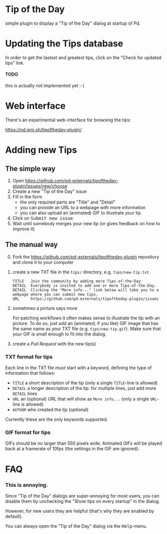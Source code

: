 Tip of the Day
==============

simple plugin to display a "Tip of the Day" dialog at startup of Pd.


# Updating the Tips database
In order to get the lastest and greatest tips,
click on the "Check for updated tips" link.

#### TODO
this is actually not implemented yet :-(


# Web interface

There's an experimental web-interface for browsing the tips:

https://pd.iem.sh/tipoftheday-plugin/



# Adding new Tips

## The simple way

1. Open https://github.com/pd-externals/tipoftheday-plugin/issues/new/choose
2. Create a new "Tip of the Day" issue
3. Fill in the form
   - the only required parts are "Title" and "Detail"
   - you can provide an URL to a webpage with more information
   - you can also upload an (animated) GIF to illustrate your tip
4. Click on <kbd>Submit new issue</kbd>
5. Wait until somebody merges your new tip (or gives feedback on how to improve it)


## The manual way

0. Fork the https://github.com/pd-externals/tipoftheday-plugin repository and clone it to your computer

1. create a new TXT file in the `tips/` directory, e.g. `tips/new-tip.txt`

   ```
   TITLE   Join the community by adding more Tips-of-the-Day
   DETAIL  Everybody is invited to add one or more Tips-of-the-Day.
   DETAIL  Clicking the "More info..." link below will take you to a webpage where you can submit new tips.
   URL     https://github.com/pd-externals/tipoftheday-plugin/issues
   ```

2. sometimes a picture says more

   For patching workflows it often makes sense to illustrate the tip with an picture.
   To do so, just add an (animated, if you like) GIF image that has the same name as your TXT file (e.g. `tips/new-tip.gif`).
   Make sure that your GIF is small enough to fit into the dialog.

3. create a *Pull Request* with the new tip(s)


### TXT format for tips
Each line in the TXT file *must* start with a keyword,
defining the type of information that follows:
- `TITLE` a short description of the tip
   (only a single `TITLE`-line is allowed)
- `DETAIL` a longer description of the tip. for multiple lines, just add more `DETAIL` lines
- `URL` an (optional) URL that will show as `More info...`
   (only a single `URL`-line is allowed)
- `AUTHOR` who created the tip (optional)

Currently these are the only keywords supported.

### GIF format for tips

GIFs should be no larger than 550 pixels wide.
Animated GIFs will be played back at a framerate of 10fps (the settings in the GIF are ignored).


# FAQ

### This is annoying.
Since "Tip of the Day" dialogs are super-annoying for most users,
you can disable them by unchecking the "Show tips on every startup" in the dialog.

However, for new users they are helpful (that's why they are enabled by default).

You can always open the "Tip of the Day" dialog via the <kbd>Help</kbd>-menu.
